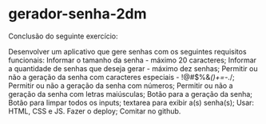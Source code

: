 # gerador-senha-2dm
Conclusão do seguinte exercício:

Desenvolver um aplicativo que gere senhas com os seguintes requisitos funcionais:
     Informar o tamanho da senha - máximo 20 caracteres;
     Informar a quantidade de senhas que deseja gerar - máximo dez senhas;
     Permitir ou não a geração da senha com caracteres especiais - !@#$%&*()+=-*./;
     Permitir ou não a geração da senha com números;
     Permitir ou não a geração da senha com letras maiúsculas;
     Botão para a geração da senha;
     Botão para limpar todos os inputs;
     textarea para exibir a(s) senha(s);
Usar: HTML, CSS e JS.
Fazer o deploy;
Comitar no github.

